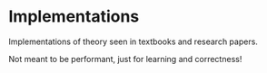 # Implementations

Implementations of theory seen in textbooks and research papers.

Not meant to be performant, just for learning and correctness!
